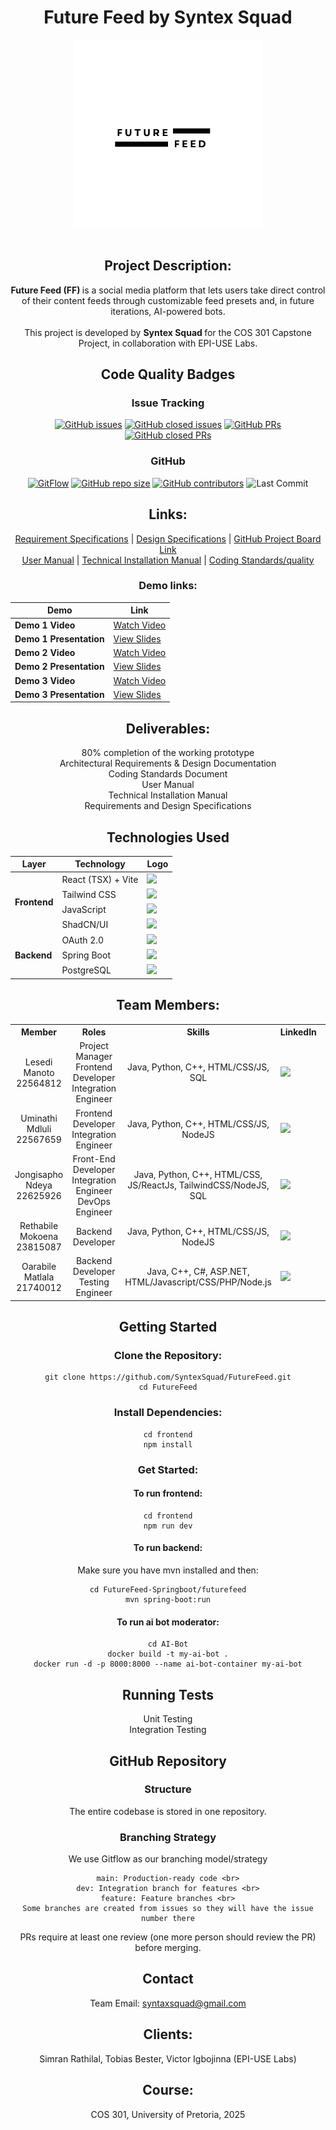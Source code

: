 <div align="center">

# Future Feed by Syntex Squad

<div>
<img src="Documentation/Logos/Future Feed Main Logo.png" alt="Logo" width="300"/>
</div>
<br>

## Project Description:
  <b> Future Feed (FF) </b> is a social media platform that lets users take direct control of their content feeds through customizable feed presets and, in future iterations, AI-powered bots. 
  <br><br>
  This project is developed by <b> Syntex Squad </b> for the COS 301 Capstone Project, in collaboration with EPI-USE Labs.

## Code Quality Badges
### Issue Tracking
[![GitHub issues](https://img.shields.io/github/issues/COS301-SE-2025/Future-Feed)](https://github.com/COS301-SE-2025/Future-Feed/issues)
[![GitHub closed issues](https://img.shields.io/github/issues-closed/COS301-SE-2025/Future-Feed)](https://github.com/COS301-SE-2025/Future-Feed/issues?q=is%3Aissue+is%3Aclosed)
[![GitHub PRs](https://img.shields.io/github/issues-pr/COS301-SE-2025/Future-Feed)](https://github.com/COS301-SE-2025/Future-Feed/pulls)
[![GitHub closed PRs](https://img.shields.io/github/issues-pr-closed/COS301-SE-2025/Future-Feed)](https://github.com/COS301-SE-2025/Future-Feed/pulls?q=is%3Apr+is%3Aclosed)

### GitHub
[![GitFlow](https://img.shields.io/badge/Branching%20Strategy-GitFlow-blue)](https://nvie.com/posts/a-successful-git-branching-model/)
[![GitHub repo size](https://img.shields.io/github/repo-size/COS301-SE-2025/Future-Feed)]([https://github.com/yourorg/yourrepo](https://github.com/COS301-SE-2025/Future-Feed/edit/main/README.md))
[![GitHub contributors](https://img.shields.io/github/contributors/COS301-SE-2025/Future-Feed)](https://github.com/yourorg/yourrepo/graphs/contributors)
![Last Commit](https://img.shields.io/github/last-commit/COS301-SE-2025/Future-Feed)

## Links:
  <a href="Documentation/Specification/Requirement Specifications">Requirement Specifications</a> | 
  <a href="Documentation/Specification/Design Specifications">Design Specifications</a> | 
  <a href="https://github.com/orgs/COS301-SE-2025/projects/125/views/1"> GitHub Project Board Link</a>
  <br>
  <a href="#">User Manual</a> |
  <a href="#">Technical Installation Manual</a> |
  <a href="#">Coding Standards/quality</a>

### Demo links:
<table>
  <thead>
    <tr>
      <th>Demo</th>
      <th>Link</th>
    </tr>
  </thead>
  <tbody>
    <tr>
      <td><strong>Demo 1 Video</strong></td>
      <td>
        <a href="https://drive.google.com/uc?id=1U68PozQtl9v3ZFldNBVAkvNygU09yDlu&export=download" target="_blank">
          Watch Video
        </a>
      </td>
    </tr>
    <tr>
      <td><strong>Demo 1 Presentation</strong></td>
      <td>
        <a href="https://docs.google.com/presentation/d/1WR348H6W3zR0sJQGFtURWZBOQn1MhI0D/edit?usp=sharing&ouid=116757895640693664974&rtpof=true&sd=true" target="_blank">
          View Slides
        </a>
      </td>
    </tr>
    <tr>
      <td><strong>Demo 2 Video</strong></td>
      <td>
        <a href="https://drive.google.com/file/d/1xwmgU_PGgQFe_5PyJvnriXfUUS-HuvCu/view?usp=drive_link" target="_blank">
          Watch Video
        </a>
      </td>
    </tr>
    <tr>
      <td><strong>Demo 2 Presentation</strong></td>
      <td>
        <a href="https://docs.google.com/presentation/d/1vkvTeodjbLmFlRf9lci6GSyVWoAMxiIs/edit?usp=drive_link&ouid=116757895640693664974&rtpof=true&sd=true" target="_blank">
          View Slides
        </a>
      </td>
    </tr>
	<tr>
      <td><strong>Demo 3 Video</strong></td>
      <td>
        <a href="#" target="_blank">
          Watch Video
        </a>
      </td>
    </tr>
	<tr>
      <td><strong>Demo 3 Presentation</strong></td>
      <td>
        <a href="#" target="_blank">
          View Slides
        </a>
      </td>
    </tr>
  </tbody>
</table>

## Deliverables:
80% completion of the working prototype <br>
Architectural Requirements & Design Documentation <br>
Coding Standards Document <br>
User Manual <br>
Technical Installation Manual <br>
Requirements and Design Specifications <br>

<h2> Technologies Used</h2>

<table>
  <thead>
    <tr>
      <th>Layer</th>
      <th>Technology</th>
      <th>Logo</th>
    </tr>
  </thead>
  <tbody>
    <tr>
      <td rowspan="4"><strong>Frontend</strong></td>
      <td>React (TSX) + Vite</td>
      <td><img src="https://img.shields.io/badge/React-20232A?logo=react&logoColor=61DAFB&style=flat" /></td>
    </tr>
    <tr>
      <td>Tailwind CSS</td>
      <td><img src="https://img.shields.io/badge/Tailwind_CSS-06B6D4?logo=tailwind-css&logoColor=white&style=flat" /></td>
    </tr>
    <tr>
      <td>JavaScript</td>
      <td><img src="https://img.shields.io/badge/JavaScript-F7DF1E?logo=javascript&logoColor=black&style=flat" /></td>
    </tr>
    <tr>
      <td>ShadCN/UI</td>
      <td><img src="https://img.shields.io/badge/ShadCN_UI-%23000000?logo=shadcn&logoColor=white&style=flat" /></td>
    </tr>
    <tr>
      <td rowspan="3"><strong>Backend</strong></td>
      <td>OAuth 2.0</td>
      <td><img src="https://img.shields.io/badge/OAuth2-000000?logo=oauth&logoColor=white&style=flat" /></td>
    </tr>
    <tr>
      <td>Spring Boot</td>
      <td><img src="https://img.shields.io/badge/Spring_Boot-6DB33F?logo=spring-boot&logoColor=white&style=flat" /></td>
    </tr>
    <tr>
      <td>PostgreSQL</td>
      <td><img src="https://img.shields.io/badge/PostgreSQL-4169E1?logo=postgresql&logoColor=white&style=flat" /></td>
    </tr>
  </tbody>
</table>



## Team Members:
<table>
    <tr><th>Member</th><th>Roles</th><th>Skills</th><th>LinkedIn</th><th>Github</th></th></tr>
    <tr>
    	<td align="center">
			Lesedi Manoto
			<br> 
			22564812
			<br>
	  	</td>
	  	<td align="center">
			Project Manager 
			<br>
			Frontend Developer
			<br>
			Integration Engineer
	  	</td>
	    	<td align="center">
			Java, Python, C++, HTML/CSS/JS, SQL
	  	</td>
	  	<td>
			<a href="https://www.linkedin.com/in/lesedimanoto"> 
				<img src="https://custom-icon-badges.demolab.com/badge/LinkedIn-0A66C2?logo=linkedin-white&logoColor=fff">
			</a>
	  	</td>
	    	<td>
			<a href="https://github.com/notthestarsign">
				<img src="https://img.shields.io/badge/-GitHub-181717?logo=github&logoColor=white">
			</a>
		</td>
	</tr>
    <tr>
    	<td align="center">
		 	Uminathi Mdluli
			<br> 
			22567659
			<br>
	  	</td>
	  	<td align="center">
			Frontend Developer 
			<br>
			Integration Engineer
	  	</td>
	    	<td align="center">
			Java, Python, C++, HTML/CSS/JS, NodeJS
	  	</td>
	  	<td>
			<a href="https://za.linkedin.com/in/uminathi-mdluli-14b910340"> 
				<img src="https://custom-icon-badges.demolab.com/badge/LinkedIn-0A66C2?logo=linkedin-white&logoColor=fff">
			</a>
	  	</td>
	    	<td>
			<a href="https://github.com/chuck776">
				<img src="https://img.shields.io/badge/-GitHub-181717?logo=github&logoColor=white">
			</a>
		</td>
	</tr>
    <tr>
    	<td align="center">
		 	Jongisapho Ndeya
			<br> 
			22625926
			<br>
	  	</td>
	  	<td align="center">
			Front-End Developer
			<br>
			Integration Engineer
			<br>
			DevOps Engineer
	  	</td>
	    	<td align="center">
			Java, Python, C++, HTML/CSS, JS/ReactJs, TailwindCSS/NodeJS, SQL
	  	</td>
	  	<td>
			<a href="http://www.linkedin.com/in/jongisapho-ndeya-101676253"> 
				<img src="https://custom-icon-badges.demolab.com/badge/LinkedIn-0A66C2?logo=linkedin-white&logoColor=fff">
			</a>
	  	</td>
	    	<td>
			<a href="https://github.com/jongisapho">
				<img src="https://img.shields.io/badge/-GitHub-181717?logo=github&logoColor=white">
			</a>
		</td>
	</tr>
    <tr>
    	<td align="center">
		 	Rethabile Mokoena
			<br> 
			23815087
			<br>
	  	</td>
	  	<td align="center">
			Backend Developer
	  	</td>
	    	<td align="center">
			Java, Python, C++, HTML/CSS/JS, NodeJS
	  	</td>
	  	<td>
			<a href="https://www.linkedin.com/in/rethabile-mokoena/"> 
				<img src="https://custom-icon-badges.demolab.com/badge/LinkedIn-0A66C2?logo=linkedin-white&logoColor=fff">
			</a>
	  	</td>
	    	<td>
			<a href="https://github.com/RethaMokoena">
				<img src="https://img.shields.io/badge/-GitHub-181717?logo=github&logoColor=white">
			</a>
		</td>
	</tr>
    <tr>
    	<td align="center">
		 	Oarabile Matlala
			<br> 
			21740012
			<br>
	  	</td>
	  	<td align="center">
			Backend Developer 
			<br>
			Testing Engineer
	  	</td>
	    	<td align="center">
			Java, C++, C#, ASP.NET, HTML/Javascript/CSS/PHP/Node.js
	  	</td>
	  	<td>
			<a href="www.linkedin.com/in/oarabile-matlala-849627341"> 
				<img src="https://custom-icon-badges.demolab.com/badge/LinkedIn-0A66C2?logo=linkedin-white&logoColor=fff">
			</a>
	  	</td>
	    	<td>
			<a href="https://github.com/u21740012">
				<img src="https://img.shields.io/badge/-GitHub-181717?logo=github&logoColor=white">
			</a>
		</td>
	</tr>
</table>

## Getting Started
### Clone the Repository:
```
git clone https://github.com/SyntexSquad/FutureFeed.git
cd FutureFeed
```

### Install Dependencies:
```
cd frontend
npm install
```

### Get Started:
#### To run frontend:
```
cd frontend
npm run dev
```
#### To run backend:
Make sure you have mvn installed and then:
```
cd FutureFeed-Springboot/futurefeed
mvn spring-boot:run
```
#### To run ai bot moderator:
```
cd AI-Bot
docker build -t my-ai-bot .
docker run -d -p 8000:8000 --name ai-bot-container my-ai-bot
```

## Running Tests
Unit Testing <br>
Integration Testing <br>

## GitHub Repository
### Structure
The entire codebase is stored in one repository. 

### Branching Strategy
We use Gitflow as our branching model/strategy
```
main: Production-ready code <br>
dev: Integration branch for features <br>
feature: Feature branches <br>
Some branches are created from issues so they will have the issue number there
```

PRs require at least one review (one more person should review the PR) before merging.

## Contact
Team Email: syntaxsquad@gmail.com

## Clients: 
Simran Rathilal, Tobias Bester, Victor Igbojinna (EPI-USE Labs)

## Course: 
COS 301, University of Pretoria, 2025

</div>

